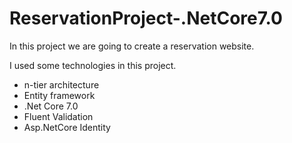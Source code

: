 # ReservationProject-.NetCore7.0
In this project we are going to create a reservation website.

I used some technologies in this project.
- n-tier architecture
- Entity framework
- .Net Core 7.0
- Fluent Validation
- Asp.NetCore Identity
